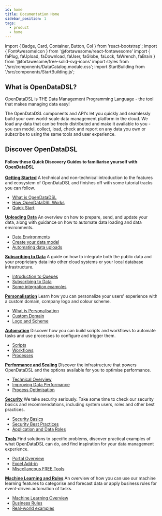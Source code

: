 ```yaml
---
id: home
title: Documentation Home
sidebar_position: 1
tags:
  - product
  - home
---
```

import { Badge, Card, Container, Button, Col } from 'react-bootstrap';
import { FontAwesomeIcon } from '@fortawesome/react-fontawesome'
import { faPlug, faUpload, faDownload, faUser, faGlobe, faLock, faWrench, faBrain } from '@fortawesome/free-solid-svg-icons'
import styles from '/src/components/DataCatalog.module.css';
import StartBuilding from '/src/components/StartBuilding.js';


## What is OpenDataDSL?
OpenDataDSL is THE Data Management Programming Language - the tool that makes managing data easy!

The OpenDataDSL components and API's let you quickly and seamlessly build your own world-scale data management platform in the cloud.
We load any data that can be freely distributed and make it available to you - you can model, collect, load, check and report 
on any data you own or subscribe to using the same tools and user experience.

<StartBuilding />

## Discover OpenDataDSL

#### Follow these Quick Discovery Guides to familiarise yourself with OpenDataDSL

<Container className={styles.datablock}>
    <Card style={{width:"18rem"}}>
        <Card.Header><a href="/docs/discovery/getting-started"><FontAwesomeIcon icon={faPlug} /><b> Getting Started</b></a></Card.Header>
            <Card.Body>
              <Card.Text>A technical and non-technical introduction to the features and ecosystem of OpenDataDSL and finishes off with some tutorial tracks you can follow.</Card.Text>
              <ul>
                  <li><a href="/docs/discovery/getting-started#what-is-opendatadsl">What is OpenDataDSL</a></li>
                  <li><a href="/docs/discovery/getting-started#how-opendatadsl-works">How OpenDataDSL Works</a></li>
                  <li><a href="/docs/discovery/getting-started#quick-start">Quick Start</a></li>
              </ul>
            </Card.Body>
    </Card>    
    <Card style={{width:"18rem"}}>
        <Card.Header><a href="/docs/discovery/uploading-data"><FontAwesomeIcon icon={faUpload} /><b> Uploading Data</b></a></Card.Header>
            <Card.Body>
              <Card.Text>An overview on how to prepare, send, and update your data, along with guidance on how to automate data loading and data environments.</Card.Text>
              <ul>
                  <li><a href="/docs/discovery/uploading-data#data-environments">Data Environments</a></li>
                  <li><a href="/docs/discovery/uploading-data#create-your-data-model">Create your data model</a></li>
                  <li><a href="/docs/discovery/uploading-data#automating-data-loads">Automating data uploads</a></li>
              </ul>
            </Card.Body>
    </Card>
    <Card style={{width:"18rem"}}>
        <Card.Header><a href="/docs/discovery/subscribing-to-data"><FontAwesomeIcon icon={faDownload} /><b> Subscribing to Data</b></a></Card.Header>
            <Card.Body>
              <Card.Text>A guide on how to integrate both the public data and your proprietary data into other cloud systems or your local database infrastructure.</Card.Text>
              <ul>
                  <li><a href="/docs/discovery/subscribing-to-data#introduction-to-queues">Introduction to Queues</a></li>
                  <li><a href="/docs/discovery/subscribing-to-data#subscribing-to-data">Subscribing to Data</a></li>
                  <li><a href="/docs/discovery/subscribing-to-data#integration-examples">Some integration examples</a></li>
              </ul>
            </Card.Body>
    </Card>
    <Card style={{width:"18rem"}}>
        <Card.Header><a href="/docs/discovery/personalisation"><FontAwesomeIcon icon={faUser} /><b> Personalisation</b></a></Card.Header>
            <Card.Body>
              <Card.Text>Learn how you can personalize your users' experience with a custom domain, company logo and colour scheme.</Card.Text>
              <ul>
                  <li><a href="/docs/discovery/personalisation#what-is-personalisation">What is Personalisation</a></li>
                  <li><a href="/docs/discovery/personalisation#custom-domain">Custom Domain</a></li>
                  <li><a href="/docs/discovery/personalisation#logo-and-scheme">Logo and Scheme</a></li>
              </ul>
            </Card.Body>
    </Card>
    <Card style={{width:"18rem"}}>
        <Card.Header><a href="/docs/discovery/automation"><FontAwesomeIcon icon={faGlobe} /><b> Automation</b></a></Card.Header>
            <Card.Body>
              <Card.Text>Discover how you can build scripts and workflows to automate tasks and use processes to configure and trigger them.</Card.Text>
              <ul>
                  <li><a href="/docs/discovery/automation#scripts">Scripts</a></li>
                  <li><a href="/docs/discovery/automation#workflows">Workflows</a></li>
                  <li><a href="/docs/discovery/automation#processes">Processes</a></li>
              </ul>
            </Card.Body>
    </Card>
    <Card style={{width:"18rem"}}>
        <Card.Header><a href="/docs/discovery/performance-and-scaling"><FontAwesomeIcon icon={faUser} /><b> Performance and Scaling</b></a></Card.Header>
            <Card.Body>
              <Card.Text>Discover the infrastructure that powers OpenDataDSL and the options available for you to optimise performance.</Card.Text>
              <ul>
                  <li><a href="/docs/discovery/performance-and-scaling#technical-overview">Technical Overview</a></li>
                  <li><a href="/docs/discovery/performance-and-scaling#improving-data-performance">Improving Data Performance</a></li>
                  <li><a href="/docs/discovery/performance-and-scaling#process-optimisation">Process Optimisation</a></li>
              </ul>
            </Card.Body>
    </Card>
    <Card style={{width:"18rem"}}>
        <Card.Header><a href="/docs/discovery/security"><FontAwesomeIcon icon={faLock} /><b> Security</b></a></Card.Header>
            <Card.Body>
              <Card.Text>We take security seriously. Take some time to check our security basics and recommendations, including system users, roles and other best practices.</Card.Text>
              <ul>
                  <li><a href="/docs/discovery/security#security-basics">Security Basics</a></li>
                  <li><a href="/docs/discovery/security#security-best-practices">Security Best Practices</a></li>
                  <li><a href="/docs/discovery/security#application-and-data-roles">Application and Data Roles</a></li>
              </ul>
            </Card.Body>
    </Card>
    <Card style={{width:"18rem"}}>
        <Card.Header><a href="/docs/discovery/tools"><FontAwesomeIcon icon={faWrench} /><b> Tools</b></a></Card.Header>
            <Card.Body>
              <Card.Text>Find solutions to specific problems, discover practical examples of what OpenDataDSL can do, and find inspiration for your data management experience.</Card.Text>
              <ul>
                  <li><a href="/docs/discovery/tools#portal-overview">Portal Overview</a></li>
                  <li><a href="/docs/discovery/tools#excel-add-in">Excel Add-in</a></li>
                  <li><a href="/docs/discovery/tools#miscellaneous-free-tools">Miscellaneous FREE Tools</a></li>
              </ul>
            </Card.Body>
    </Card>
    <Card style={{width:"18rem"}}>
        <Card.Header><a href="/docs/discovery/machine-learning-and-rules"><FontAwesomeIcon icon={faBrain} /><b> Machine Learning and Rules</b></a></Card.Header>
            <Card.Body>
              <Card.Text>An overview of how you can use our machine learning features to categorise and forecast data or apply business rules for event-driven automation of tasks.</Card.Text>
              <ul>
                  <li><a href="/docs/discovery/machine-learning-and-rules#machine-learning-overview">Machine Learning Overview</a></li>
                  <li><a href="/docs/discovery/machine-learning-and-rules#business-rules">Business Rules</a></li>
                  <li><a href="/docs/discovery/machine-learning-and-rules#real-world-examples">Real-world examples</a></li>
              </ul>
            </Card.Body>
    </Card>
</Container>